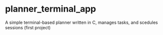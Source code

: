 # planner_terminal_app
A simple terminal-based planner written in C, manages tasks, and scedules sessions (first project)
